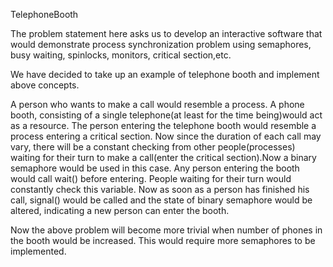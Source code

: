 TelephoneBooth




The problem statement here asks us to develop an interactive software that would demonstrate process synchronization problem using semaphores, busy waiting, spinlocks, monitors, critical section,etc.

We have decided to take up an example of telephone booth and implement above concepts.

A person who wants to make a call would resemble a process. A phone booth, consisting of a single telephone(at least for the time being)would act as a resource. The person entering the telephone booth would resemble a process entering a critical section. Now since the duration of each call may vary, there will be a constant checking from other people(processes) waiting for their turn to make a call(enter the critical section).Now a binary semaphore would be used in this case. Any person entering the booth would call wait() before entering. People waiting for their turn would constantly check this variable. Now as soon as a person has finished his call, signal() would be called and the state of binary semaphore would be altered, indicating a new person can enter the booth.

Now the above problem will become more trivial when number of phones in the booth would be increased. This would require more semaphores to be implemented.
